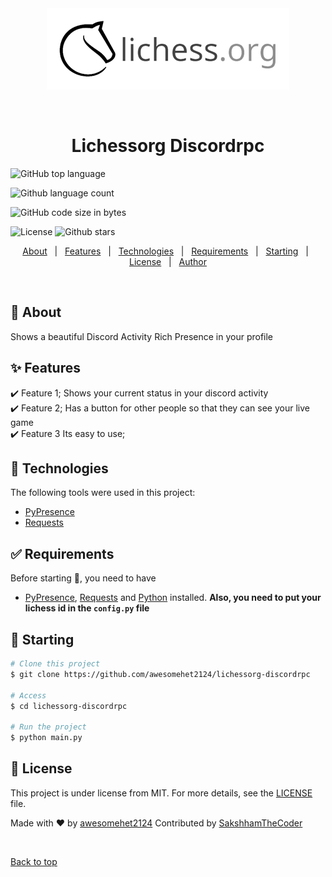 <div align="center" id="top"> 
  <img src="./app.gif" alt="Lichess-Icon" />

  &#xa0;

  <!-- <a href="https://lichessorgdiscordrpc.netlify.app">Demo</a> -->
</div>

<h1 align="center">Lichessorg Discordrpc</h1>


	
![GitHub top language](https://img.shields.io/github/languages/top/awesomehet2124/lichessorg-discordrpc?style=for-the-badge)

<img alt="Github language count" src="https://img.shields.io/github/languages/count/awesomehet2124/lichessorg-discordrpc?color=56BEB8?style=for-the-badge">

![GitHub code size in bytes](https://img.shields.io/github/languages/code-size/awesomehet2124/lichessorg-discordrpc?style=for-the-badge)

<img alt="License" src="https://img.shields.io/github/license/awesomehet2124/lichessorg-discordrpc?color=56BEB8?style=for-the-badge">

<img alt="Github stars" src="https://img.shields.io/github/stars/awesomehet2124/lichessorg-discordrpc?color=56BEB8https://img.shields.io/github/repo-size/awesomehet2124/lichessorg-discordrpc?color=56BEB8?style=for-the-badge" />


<!-- Status -->

<!-- <h4 align="center"> 
	🚧  Lichessorg Discordrpc 🚀 Under construction...  🚧
</h4> 

<hr> -->

<p align="center">
  <a href="#dart-about">About</a> &#xa0; | &#xa0; 
  <a href="#sparkles-features">Features</a> &#xa0; | &#xa0;
  <a href="#rocket-technologies">Technologies</a> &#xa0; | &#xa0;
  <a href="#white_check_mark-requirements">Requirements</a> &#xa0; | &#xa0;
  <a href="#checkered_flag-starting">Starting</a> &#xa0; | &#xa0;
  <a href="#memo-license">License</a> &#xa0; | &#xa0;
  <a href="https://github.com/awesomehet2124" target="_blank">Author</a>
</p>


<br>

## :dart: About ##

Shows a beautiful Discord Activity Rich Presence in your profile

## :sparkles: Features ##

:heavy_check_mark: Feature 1; Shows your current status in your discord activity\
:heavy_check_mark: Feature 2; Has a button for other people so that they can see your live game\
:heavy_check_mark: Feature 3 Its easy to use;

## :rocket: Technologies ##

The following tools were used in this project:

- [PyPresence](https://pypi.org/project/pypresence/)
- [Requests](https://pypi.org/project/requests)

## :white_check_mark: Requirements ##

Before starting :checkered_flag:, you need to have 
- [PyPresence](https://pypi.org/project/pypresence/), [Requests](https://pypi.org/project/requests) and [Python](https://python.org/)  installed. **Also, you need to put your lichess id in the `config.py` file**

## :checkered_flag: Starting ##

```bash
# Clone this project
$ git clone https://github.com/awesomehet2124/lichessorg-discordrpc

# Access
$ cd lichessorg-discordrpc

# Run the project
$ python main.py

```

## :memo: License ##

This project is under license from MIT. For more details, see the [LICENSE](LICENSE) file.


Made with :heart: by <a href="https://github.com/awesomehet2124" target="_blank">awesomehet2124</a>
Contributed by <a href="https://github.com/SakshhamTheCoder" target="_blank">SakshhamTheCoder</a>

&#xa0;

<a href="#top">Back to top</a>
